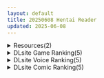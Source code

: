 ```yaml
---
layout: default
title: 20250608 Hentai Reader
updated: 2025-06-08
---
```


<details class='content-parent'>
<summary>
Resources(2)
</summary>
<details class='content-child'>
<summary>
<span class='rss-title'> 【R3706】[安卓][电脑][がおんじゃ] 負けず嫌いククルルと不思議な遺跡 ～ダンジョン潜って風俗復興～ / 不服输的库库鲁与不可思议的遗迹 ~深入迷宫重振风俗业～ AI翻译版 </span> <a class='rss-link' href='https://blog.reimu.net/archives/110503' target='_blank'>&nbsp;</a>
<div class='rss-published'> 🕛 20250607 08:00:41</div>
</summary>
前几天发了些巨乳资源，于是今天又发个贫乳资源中和下。游戏有四五小时流程长度适中，玩法是女主白天作为冒险者去遗迹 &#8230; <a class="more-link" href="https://blog.reimu.net/archives/110503">继续阅读<span class="screen-reader-text">【R3706】[安卓][电脑][がおんじゃ] 負けず嫌いククルルと不思議な遺跡 ～ダンジョン潜って風俗復興～ / 不服输的库库鲁与不可思议的遗迹 ~深入迷宫重振风俗业～ AI翻译版</span></a>
</details>
<details class='content-child'>
<summary>
<span class='rss-title'> 【S4888】[WestVision] 乳セレブ </span> <a class='rss-link' href='https://blog.reimu.net/archives/110858' target='_blank'>&nbsp;</a>
<div class='rss-published'> 🕛 20250607 05:00:04</div>
</summary>
继续介绍盗图小游戏的原作吧。 WestVision社于2005年12月22日推出的ADV拔作，本作品的盗图版小 &#8230; <a class="more-link" href="https://blog.reimu.net/archives/110858">继续阅读<span class="screen-reader-text">【S4888】[WestVision] 乳セレブ</span></a>
</details>

</details>
<details class='content-parent'>
<summary>
DLsite Game Ranking(5)
</summary>
<details class='content-child'>
<summary>
<span class='rss-title'> 【中英日韩】这样一来你也是性处理科的一员了！ [むくどりGames] </span> <a class='rss-link' href='https://www.dlsite.com/maniax/work/=/product_id/RJ01387100.html' target='_blank'>&nbsp;</a>
<div class='rss-published'> 🕛 20250608 05:16:50</div>
</summary>
<img src ="http://img.dlsite.jp/modpub/images2/work/doujin/RJ01388000/RJ01387100_img_main.jpg"/><br/>实时3D性处理模拟游戏！将性处理科的后辈“佐藤品乃”（Sato Shinano）以及随机生成的各式各样的女职员们分配过来，进行性处理吧！
</details>
<details class='content-child'>
<summary>
<span class='rss-title'> 宿と酒場とハルバード [AleCubicSoft] </span> <a class='rss-link' href='https://www.dlsite.com/maniax/work/=/product_id/RJ01383313.html' target='_blank'>&nbsp;</a>
<div class='rss-published'> 🕛 20250608 05:16:50</div>
</summary>
<img src ="http://img.dlsite.jp/modpub/images2/work/doujin/RJ01384000/RJ01383313_img_main.jpg"/><br/>サバイバーアクション。魔物退治クエストに、酒場で接客の仕事。冒険者の生活は一筋縄ではいかない。
</details>
<details class='content-child'>
<summary>
<span class='rss-title'> Fallen / Brand New World [パルティア教団] </span> <a class='rss-link' href='https://www.dlsite.com/maniax/work/=/product_id/RJ01348926.html' target='_blank'>&nbsp;</a>
<div class='rss-published'> 🕛 20250608 05:16:50</div>
</summary>
<img src ="http://img.dlsite.jp/modpub/images2/work/doujin/RJ01349000/RJ01348926_img_main.jpg"/><br/>メイドとふれあい、通じ合う。ファンタジー都市生活SLG
</details>
<details class='content-child'>
<summary>
<span class='rss-title'> 人妻騎士と最後の砦 〜寝取り&性欲管理のハーレム籠城ライフRPG [WILD FLOWER] </span> <a class='rss-link' href='https://www.dlsite.com/maniax/work/=/product_id/RJ01389762.html' target='_blank'>&nbsp;</a>
<div class='rss-published'> 🕛 20250608 05:16:50</div>
</summary>
<img src ="http://img.dlsite.jp/modpub/images2/work/doujin/RJ01390000/RJ01389762_img_main.jpg"/><br/>人妻騎士との寝取り籠城ライフRPG！！濃厚イベントシーンはボイス付き&ぬるぬる動くアニメーション!
</details>
<details class='content-child'>
<summary>
<span class='rss-title'> 修道女ソフィーと魔女の呪い [満天工房] </span> <a class='rss-link' href='https://www.dlsite.com/maniax/work/=/product_id/RJ01339608.html' target='_blank'>&nbsp;</a>
<div class='rss-published'> 🕛 20250608 05:16:50</div>
</summary>
<img src ="http://img.dlsite.jp/modpub/images2/work/doujin/RJ01340000/RJ01339608_img_main.jpg"/><br/>満天工房 戦闘エロRPGゲーム第2弾「修道女ソフィーと魔女の呪い」
</details>

</details>
<details class='content-parent'>
<summary>
DLsite Voice Ranking(5)
</summary>
<details class='content-child'>
<summary>
<span class='rss-title'> ギャルママ クソガキ 低音オホヤベ浮気交尾 [デカスイカ3号] </span> <a class='rss-link' href='https://www.dlsite.com/maniax/work/=/product_id/RJ01375671.html' target='_blank'>&nbsp;</a>
<div class='rss-published'> 🕛 20250608 05:16:52</div>
</summary>
<img src ="http://img.dlsite.jp/modpub/images2/work/doujin/RJ01376000/RJ01375671_img_main.jpg"/><br/>学名:ちんぽ
</details>
<details class='content-child'>
<summary>
<span class='rss-title'> 【耳舐め猫の全力おまんこASMR】おまんこ音が脳に響く★プライベートオナニー！2【圧倒的リアル感!!】 [来世猫と未来の大富豪] </span> <a class='rss-link' href='https://www.dlsite.com/maniax/work/=/product_id/RJ01390087.html' target='_blank'>&nbsp;</a>
<div class='rss-published'> 🕛 20250608 05:16:52</div>
</summary>
<img src ="http://img.dlsite.jp/modpub/images2/work/doujin/RJ01391000/RJ01390087_img_main.jpg"/><br/>耳舐め猫の耳舐め以上の欲望解禁★気持ち良さに喘ぎ続ける極上おまんこASMRを聴け～～～っ！
</details>
<details class='content-child'>
<summary>
<span class='rss-title'> 【対魔忍RPGX】アサギ&朧ASMR～最強と最凶の対魔忍の取り「愛」～ [Lilith [リリス]] </span> <a class='rss-link' href='https://www.dlsite.com/maniax/work/=/product_id/RJ01400832.html' target='_blank'>&nbsp;</a>
<div class='rss-published'> 🕛 20250608 05:16:52</div>
</summary>
<img src ="http://img.dlsite.jp/modpub/images2/work/doujin/RJ01401000/RJ01400832_img_main.jpg"/><br/>対魔忍ASMR第6弾は 「井河アサギ」と「朧」。性格も責め方もまるで正反対な二人を同時攻略する贅沢ASMR！
</details>
<details class='content-child'>
<summary>
<span class='rss-title'> 【性癖布教期間限定100円】クールな皮肉屋の高身長美人神官に◯眠で常識を書き換え、性処理を義務と割り切らせたりいつでも生ハメ可能のオナホ担当へ【イチャラブエンド】 [あとりえスターズ] </span> <a class='rss-link' href='https://www.dlsite.com/maniax/work/=/product_id/RJ01363449.html' target='_blank'>&nbsp;</a>
<div class='rss-published'> 🕛 20250608 05:16:52</div>
</summary>
<img src ="http://img.dlsite.jp/modpub/images2/work/doujin/RJ01364000/RJ01363449_img_main.jpg"/><br/>「あなた」を見下し軽蔑する高貴な美人神官を◯眠魔法で常識改変し、いつでも好き放題に生コキ担当係として奉仕させ最終的にイチャラブ生オナホ伴侶として婚約を誓わせるハッピーエンド音声！
</details>
<details class='content-child'>
<summary>
<span class='rss-title'> 【ALL無声音】フル勃起でメイドの発情トロマンに生ハメしたまま寝れますか?【スローセックス/ずっと生ハメ】 [バブバブの森] </span> <a class='rss-link' href='https://www.dlsite.com/maniax/work/=/product_id/RJ01392175.html' target='_blank'>&nbsp;</a>
<div class='rss-published'> 🕛 20250608 05:16:52</div>
</summary>
<img src ="http://img.dlsite.jp/modpub/images2/work/doujin/RJ01393000/RJ01392175_img_main.jpg"/><br/>勃起生ハメしながら寝れますか?第二弾！今度はドスケベメイドの二人があなたの睡眠を生ハメでサポート致します！勃起チンチンをトロマンに入れたまま、ゆったりまったりした雰囲気で耳舐めされながら、ぐっすり眠ってくださいね！囁きは全て無声音！みもりあいの様×涼花みなせ様の囁きメイドバディが夢の生ハメ睡眠世界へお届けします♪
</details>

</details>
<details class='content-parent'>
<summary>
DLsite Comic Ranking(5)
</summary>
<details class='content-child'>
<summary>
<span class='rss-title'> ほわほわした冴えないOLちゃんがお薬実験で肥大化突起どすけべボディになる話 [ふにゃみるく] </span> <a class='rss-link' href='https://www.dlsite.com/maniax/work/=/product_id/RJ01400925.html' target='_blank'>&nbsp;</a>
<div class='rss-published'> 🕛 20250608 05:16:54</div>
</summary>
<img src ="http://img.dlsite.jp/modpub/images2/work/doujin/RJ01401000/RJ01400925_img_main.jpg"/><br/>None
</details>
<details class='content-child'>
<summary>
<span class='rss-title'> 悪魔の調教 [Paint Lab] </span> <a class='rss-link' href='https://www.dlsite.com/maniax/work/=/product_id/RJ01308080.html' target='_blank'>&nbsp;</a>
<div class='rss-published'> 🕛 20250608 05:16:54</div>
</summary>
<img src ="http://img.dlsite.jp/modpub/images2/work/doujin/RJ01309000/RJ01308080_img_main.jpg"/><br/>ふたなりレズ×調教SEX
</details>
<details class='content-child'>
<summary>
<span class='rss-title'> なまオナホ先輩♡ ~ヤリたがりの先輩が後輩くんを煽ったらバッコバコに犯されてめちゃくちゃ射精される話~ [sumomo] </span> <a class='rss-link' href='https://www.dlsite.com/maniax/work/=/product_id/RJ01365103.html' target='_blank'>&nbsp;</a>
<div class='rss-published'> 🕛 20250608 05:16:54</div>
</summary>
<img src ="http://img.dlsite.jp/modpub/images2/work/doujin/RJ01366000/RJ01365103_img_main.jpg"/><br/>セックス大好きな低身長巨乳の先輩が後輩の男の子にオナホにされる漫画です
</details>
<details class='content-child'>
<summary>
<span class='rss-title'> 【日文版】只是眼神凶恶的普通女人 [あきや] </span> <a class='rss-link' href='https://www.dlsite.com/maniax/work/=/product_id/RJ01354858.html' target='_blank'>&nbsp;</a>
<div class='rss-published'> 🕛 20250608 05:16:54</div>
</summary>
<img src ="http://img.dlsite.jp/modpub/images2/work/doujin/RJ01355000/RJ01354858_img_main.jpg"/><br/>前去搭话的女人眼神凶恶，是个普通的女人！？
</details>
<details class='content-child'>
<summary>
<span class='rss-title'> 魅惑的なお前が悪い [よふかしのへや] </span> <a class='rss-link' href='https://www.dlsite.com/maniax/work/=/product_id/RJ01389285.html' target='_blank'>&nbsp;</a>
<div class='rss-published'> 🕛 20250608 05:16:54</div>
</summary>
<img src ="http://img.dlsite.jp/modpub/images2/work/doujin/RJ01390000/RJ01389285_img_main.jpg"/><br/>性奴○との背徳いちゃらぶ生活
</details>

</details>
